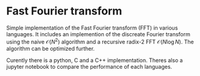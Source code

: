# Fast Fourier transform

Simple implementation of the Fast Fourier transform (FFT) in various languages. 
It includes an implemention of the discreate Fourier transform using the naive $\mathcal{O}(N^2)$ algorithm and 
a recursive radix-2 FFT $\mathcal{O}(N\log{N})$. The algorithm can be optimized further.

Curently there is a python, C and a C++ implementation. Theres also a jupyter notebook to compare the performance of each
languages.
